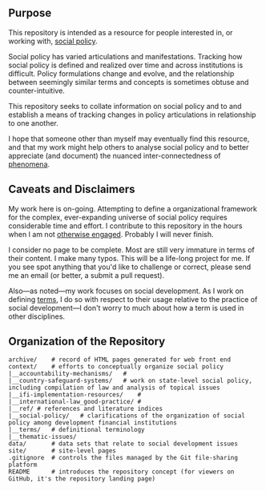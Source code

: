## Purpose

This repository is intended as a resource for people interested in, or working with, [social policy](http://applied-anthro.com/terms/social-policy/).

Social policy has varied articulations and manifestations.  Tracking how social policy is defined and realized over time and across institutions is difficult.  Policy formulations change and evolve, and the relationship between seemingly similar terms and concepts is sometimes obtuse and counter-intuitive.

This repository seeks to collate information on social policy and to and establish a means of tracking changes in policy articulations in relationship to one another.

I hope that someone other than myself may eventually find this resource, and that my work might help others to analyse social policy and to better appreciate (and document) the nuanced inter-connectedness of [phenomena](#).  

## Caveats and Disclaimers

My work here is on-going.  Attempting to define a organizational framework for the complex, ever-expanding universe of social policy requires considerable time and effort. I contribute to this repository in the hours when I am not [otherwise engaged](http://aaron-kyle.com). Probably I will never finish. 

I consider no page to be complete. Most are still very immature in terms of their content. I make many typos. This will be a life-long project for me. If you see spot anything that you'd like to challenge or correct, please send me an email (or better, a submit a pull request).

Also&mdash;as noted&mdash;my work focuses on social development. As I work on defining [terms](/category/terminology.html), I do so with respect to their usage relative to the practice of social development&mdash;I don't worry to much about how a term is used in other disciplines.

<!--
I should also emphasise how much I continue to struggle to account for what constitutes 'social policy'.
-->

## Organization of the Repository


```
archive/	# record of HTML pages generated for web front end
context/	# efforts to conceptually organize social policy
|__accountability-mechanisms/	# 
|__country-safeguard-systems/	# work on state-level social policy, including compilation of law and analysis of topical issues
|__ifi-implementation-resources/	# 
|__international-law_good-practice/	# 
|__ref/	# references and literature indices
|__social-policy/	# clarifications of the organization of social policy among development financial institutions
|__terms/	# definitional terminology
|__thematic-issues/
data/		# data sets that relate to social development issues
site/		# site-level pages
.gitignore	# controls the files managed by the Git file-sharing platform
README		# introduces the repository concept (for viewers on GitHub, it's the repository landing page) 

```


